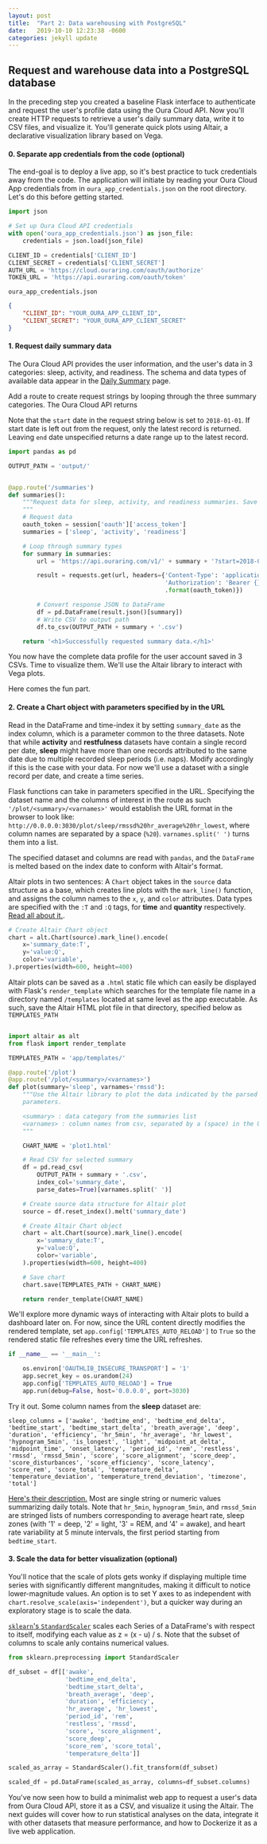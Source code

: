 ```yaml
---
layout: post
title:  "Part 2: Data warehousing with PostgreSQL"
date:   2019-10-10 12:23:38 -0600
categories: jekyll update
---
```


## Request and warehouse data into a PostgreSQL database

In the preceding step you created a baseline Flask interface to authenticate
and request the user's profile data using the Oura Cloud API. 
Now you'll create HTTP requests to retrieve a user's daily summary data,
write it to CSV files, and visualize it. You'll generate quick plots using
Altair, a declarative visualization library based on Vega.

#### 0. Separate app credentials from the code (optional)

The end-goal is to deploy a live app, so it's best practice to tuck credentials
away from the code. The application will initiate by reading your Oura Cloud 
App credentials from in `oura_app_credentials.json` on the root directory. Let's
do this before getting started.

``` python
import json

# Set up Oura Cloud API credentials
with open('oura_app_credentials.json') as json_file:
    credentials = json.load(json_file)

CLIENT_ID = credentials['CLIENT_ID']
CLIENT_SECRET = credentials['CLIENT_SECRET']
AUTH_URL = 'https://cloud.ouraring.com/oauth/authorize'
TOKEN_URL = 'https://api.ouraring.com/oauth/token'
```

`oura_app_credentials.json` 
``` json
{
    "CLIENT_ID": "YOUR_OURA_APP_CLIENT_ID",
    "CLIENT_SECRET": "YOUR_OURA_APP_CLIENT_SECRET"
}
```

#### 1. Request daily summary data

The Oura Cloud API provides the user information, and the user's data in 3 categories: sleep, activity, and readiness. The schema and data types of available data appear in the [Daily Summary](https://cloud.ouraring.com/docs/daily-summaries) page.

Add a route to create request strings by looping through the three summary categories. The Oura Cloud API returns 

Note that the `start` date in the request string below is set to `2018-01-01`. If start date is left out from the request, only the latest record is returned. Leaving `end` date unspecified returns a date range up to the latest record. 

``` python
import pandas as pd

OUTPUT_PATH = 'output/'


@app.route('/summaries')
def summaries():
    """Request data for sleep, activity, and readiness summaries. Save to CSV.
    """
    # Request data
    oauth_token = session['oauth']['access_token']
    summaries = ['sleep', 'activity', 'readiness']

    # Loop through summary types
    for summary in summaries:
        url = 'https://api.ouraring.com/v1/' + summary + '?start=2018-01-01'

        result = requests.get(url, headers={'Content-Type': 'application/json',
                                            'Authorization': 'Bearer {}'
                                            .format(oauth_token)})

        # Convert response JSON to DataFrame
        df = pd.DataFrame(result.json()[summary])
        # Write CSV to output path
        df.to_csv(OUTPUT_PATH + summary + '.csv')

    return '<h1>Successfully requested summary data.</h1>'
```

You now have the complete data profile for the user account saved in 3 CSVs. Time to visualize them. We'll use the Altair library to interact with Vega plots.

Here comes the fun part.

#### 2. Create a Chart object with parameters specified by in the URL

Read in the DataFrame and time-index it by setting `summary_date` as the index 
column, which is a parameter common to the three datasets. Note that while 
**activity** and **restfulness** datasets have contain 
a single record per date, **sleep** might have more than one records attributed 
to the same date due to multiple recorded sleep periods (i.e. naps). Modify 
accordingly if this is the case with your data. For now we'll use a dataset with a 
single record per date, and create a time series.

Flask functions can take in parameters specified in the URL. Specifying the dataset
name and the columns of interest in the route as such
`'/plot/<summary>/<varnames>'` would establish the URL format in the browser to look like:
`http://0.0.0.0:3030/plot/sleep/rmssd%20hr_average%20hr_lowest`, where column names
are separated by a space (`%20`). `varnames.split(' ')` turns them into a list.

The specified dataset and columns are read with `pandas`, and the `DataFrame` is
melted based on the index date to conform with Altair's format. 

Altair plots in two sentences: A `Chart` object takes in the `source` data 
structure as a base, which creates line plots with the `mark_line()` function, 
and assigns the column names to the `x`, `y`, and `color` attributes. Data types
are specified with the `:T` and `:Q` tags, for **time** and **quantity** respectively. 
[Read all about it.](https://altair-viz.github.io/getting_started/overview.html).

``` python
# Create Altair Chart object
chart = alt.Chart(source).mark_line().encode(
    x='summary_date:T',
    y='value:Q',
    color='variable',
).properties(width=600, height=400)
```

Altair plots can be saved as a `.html` static file which can easily be 
displayed with Flask's `render_template` which searches for the template file 
name in a directory named `/templates` located at same level as the app executable.
As such, save the Altair HTML plot file in that directory, specified below as 
`TEMPLATES_PATH `

``` python

import altair as alt
from flask import render_template

TEMPLATES_PATH = 'app/templates/'

@app.route('/plot')
@app.route('/plot/<summary>/<varnames>')
def plot(summary='sleep', varnames='rmssd'):
    """Use the Altair library to plot the data indicated by the parsed URL
    parameters.

    <summary> : data category from the summaries list
    <varnames> : column names from csv, separated by a (space) in the URL
    """

    CHART_NAME = 'plot1.html'

    # Read CSV for selected summary
    df = pd.read_csv(
        OUTPUT_PATH + summary + '.csv',
        index_col='summary_date',
        parse_dates=True)[varnames.split(' ')]

    # Create source data structure for Altair plot
    source = df.reset_index().melt('summary_date')

    # Create Altair Chart object
    chart = alt.Chart(source).mark_line().encode(
        x='summary_date:T',
        y='value:Q',
        color='variable',
    ).properties(width=600, height=400)

    # Save chart
    chart.save(TEMPLATES_PATH + CHART_NAME)

    return render_template(CHART_NAME)
```

We'll explore more dynamic ways of 
interacting with Altair plots to build a dashboard later on. For now, since 
the URL content directly modifies the rendered template, set
`app.config['TEMPLATES_AUTO_RELOAD']` to `True` so the rendered static file 
refreshes every time the URL refreshes.


``` python
if __name__ == '__main__':

    os.environ['OAUTHLIB_INSECURE_TRANSPORT'] = '1'
    app.secret_key = os.urandom(24)
    app.config['TEMPLATES_AUTO_RELOAD'] = True
    app.run(debug=False, host='0.0.0.0', port=3030)
```

Try it out. Some column names from the **sleep** dataset are:

```
sleep_columns = ['awake', 'bedtime_end', 'bedtime_end_delta', 'bedtime_start', 'bedtime_start_delta', 'breath_average', 'deep', 'duration', 'efficiency', 'hr_5min', 'hr_average', 'hr_lowest', 'hypnogram_5min', 'is_longest', 'light', 'midpoint_at_delta', 'midpoint_time', 'onset_latency', 'period_id', 'rem', 'restless', 'rmssd', 'rmssd_5min', 'score', 'score_alignment', 'score_deep', 'score_disturbances', 'score_efficiency', 'score_latency', 'score_rem', 'score_total', 'temperature_delta', 'temperature_deviation', 'temperature_trend_deviation', 'timezone', 'total']
```

[Here's their description.](https://cloud.ouraring.com/docs/sleep) Most are single string or numeric values summarizing daily totals. Note that `hr_5min`, `hypnogram_5min`, and `rmssd_5min` are stringed lists of numbers corresponding to average heart rate, sleep zones (with '1' = deep, '2' = light, '3' = REM, and '4' = awake), and heart rate variability at 5 minute intervals, the first period starting from `bedtime_start`.

#### 3. Scale the data for better visualization (optional)

You'll notice that the scale of plots gets wonky if displaying multiple time 
series with significantly different mangnitudes, making it difficult to notice 
lower-magnitude values. An option is to set Y axes to as independent with 
`chart.resolve_scale(axis='independent')`, but a quicker way
during an exploratory stage is to scale the data.

[`sklearn`'s `StandardScaler`](https://scikit-learn.org/stable/modules/generated/sklearn.preprocessing.StandardScaler.html) 
scales each Series of a DataFrame's with respect to itself, modifying
each value as z = (x - u) / s. Note that the subset of columns to
scale anly contains numerical values.

``` python
from sklearn.preprocessing import StandardScaler

df_subset = df[['awake',
                'bedtime_end_delta',
                'bedtime_start_delta',
                'breath_average', 'deep',
                'duration', 'efficiency',
                'hr_average', 'hr_lowest',
                'period_id', 'rem',
                'restless', 'rmssd',
                'score', 'score_alignment',
                'score_deep',
                'score_rem', 'score_total',
                'temperature_delta']]

scaled_as_array = StandardScaler().fit_transform(df_subset)

scaled_df = pd.DataFrame(scaled_as_array, columns=df_subset.columns)
```

You've now seen how to build a minimalist web app to request a user's data from
Oura Cloud API, store it as a CSV, and visualize it using the Altair. The next 
guides will cover how to run statistical analyses on the data, integrate it with 
other datasets that measure performance, and how to Dockerize it as a live 
web application.
